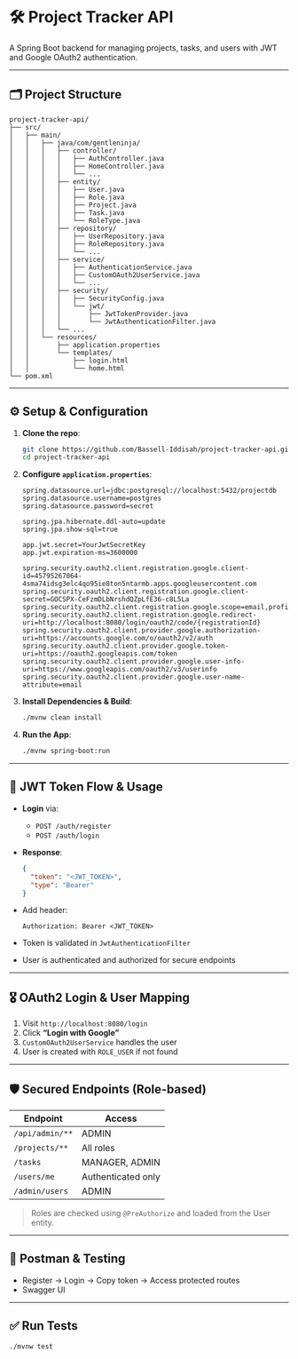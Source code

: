 # 🛠 Project Tracker API

A Spring Boot backend for managing projects, tasks, and users with JWT and Google OAuth2 authentication.

---

## 🗂 Project Structure

```
project-tracker-api/
├── src/
│   ├── main/
│   │   ├── java/com/gentleninja/
│   │   │   ├── controller/
│   │   │   │   ├── AuthController.java
│   │   │   │   ├── HomeController.java
│   │   │   │   └── ...
│   │   │   ├── entity/
│   │   │   │   ├── User.java
│   │   │   │   ├── Role.java
│   │   │   │   ├── Project.java
│   │   │   │   ├── Task.java
│   │   │   │   └── RoleType.java
│   │   │   ├── repository/
│   │   │   │   ├── UserRepository.java
│   │   │   │   ├── RoleRepository.java
│   │   │   │   └── ...
│   │   │   ├── service/
│   │   │   │   ├── AuthenticationService.java
│   │   │   │   ├── CustomOAuth2UserService.java
│   │   │   │   └── ...
│   │   │   ├── security/
│   │   │   │   ├── SecurityConfig.java
│   │   │   │   └── jwt/
│   │   │   │       ├── JwtTokenProvider.java
│   │   │   │       └── JwtAuthenticationFilter.java
│   │   │   └── ...
│   │   └── resources/
│   │       ├── application.properties
│   │       └── templates/
│   │           ├── login.html
│   │           └── home.html
└── pom.xml
```


---

## ⚙️ Setup & Configuration

1. **Clone the repo**:
   ```bash
   git clone https://github.com/Bassell-Iddisah/project-tracker-api.git
   cd project-tracker-api
   ```

2. **Configure `application.properties`**:
   ```properties
   spring.datasource.url=jdbc:postgresql://localhost:5432/projectdb
   spring.datasource.username=postgres
   spring.datasource.password=secret

   spring.jpa.hibernate.ddl-auto=update
   spring.jpa.show-sql=true

   app.jwt.secret=YourJwtSecretKey
   app.jwt.expiration-ms=3600000

   spring.security.oauth2.client.registration.google.client-id=45795267064-4sma74idsg3elc4qo95ie8ton5ntarmb.apps.googleusercontent.com
   spring.security.oauth2.client.registration.google.client-secret=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
   spring.security.oauth2.client.registration.google.scope=email,profile
   spring.security.oauth2.client.registration.google.redirect-uri=http://localhost:8080/login/oauth2/code/{registrationId}
   spring.security.oauth2.client.provider.google.authorization-uri=https://accounts.google.com/o/oauth2/v2/auth
   spring.security.oauth2.client.provider.google.token-uri=https://oauth2.googleapis.com/token
   spring.security.oauth2.client.provider.google.user-info-uri=https://www.googleapis.com/oauth2/v3/userinfo
   spring.security.oauth2.client.provider.google.user-name-attribute=email
   ```

3. **Install Dependencies & Build**:
   ```bash
   ./mvnw clean install
   ```

4. **Run the App**:
   ```bash
   ./mvnw spring-boot:run
   ```

---

## 🔐 JWT Token Flow & Usage

- **Login** via:
    - `POST /auth/register`
    - `POST /auth/login`

- **Response**:
  ```json
  {
    "token": "<JWT_TOKEN>",
    "type": "Bearer"
  }
  ```

- Add header:
  ```
  Authorization: Bearer <JWT_TOKEN>
  ```

- Token is validated in `JwtAuthenticationFilter`
- User is authenticated and authorized for secure endpoints

---

## 🎖 OAuth2 Login & User Mapping

1. Visit `http://localhost:8080/login`
2. Click **“Login with Google”**
3. `CustomOAuth2UserService` handles the user
4. User is created with `ROLE_USER` if not found

---

## 🛡 Secured Endpoints (Role-based)

| Endpoint             | Access             |
|----------------------|--------------------|
| `/api/admin/**`      | ADMIN              |
| `/projects/**`       | All roles          |
| `/tasks`             | MANAGER, ADMIN     |
| `/users/me`          | Authenticated only |
| `/admin/users`       | ADMIN              |

> Roles are checked using `@PreAuthorize` and loaded from the User entity.

---

## 🧪 Postman & Testing

- Register → Login → Copy token → Access protected routes
- Swagger UI

---

## ✅ Run Tests

```bash
./mvnw test
```

